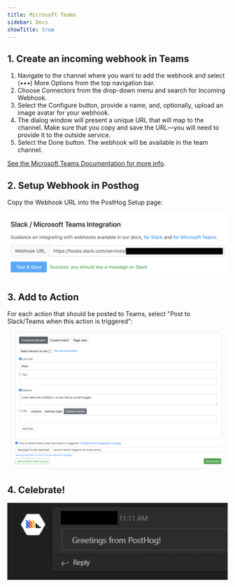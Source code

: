 ```yaml
---
title: Microsoft Teams
sidebar: Docs
showTitle: true
---
```


## 1. Create an incoming webhook in Teams

1. Navigate to the channel where you want to add the webhook and select (•••) More Options from the top navigation bar.
1. Choose Connectors from the drop-down menu and search for Incoming Webhook.
1. Select the Configure button, provide a name, and, optionally, upload an image avatar for your webhook.
1. The dialog window will present a unique URL that will map to the channel. Make sure that you copy and save the URL—you will need to provide it to the outside service.
1. Select the Done button. The webhook will be available in the team channel.

[See the Microsoft Teams Documentation for more info](https://docs.microsoft.com/en-us/microsoftteams/platform/webhooks-and-connectors/how-to/add-incoming-webhook#add-an-incoming-webhook-to-a-teams-channel).

## 2. Setup Webhook in Posthog

Copy the Webhook URL into the PostHog Setup page:

![PostHog Add Webhook](../../images/add-webhook.png)

## 3. Add to Action

For each action that should be posted to Teams, select "Post to Slack/Teams when this action is triggered":

![PostHog Edit Action](../../images/post-action-slack.png)


## 4. Celebrate!

![](../../images/mt-message.png)
